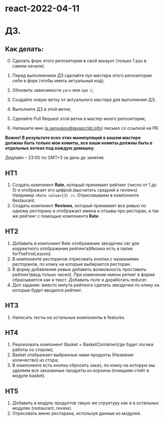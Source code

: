 # react-2022-04-11

# ДЗ.

## Как делать:

0. Сделать форк этого репозитория в свой аккаунт (только 1 раз в самом начале).

1. Перед выполнением ДЗ сделайте пул мастера этого репозитория себе в форк (чтобы иметь актуальный код);
2. Обновить зависимости `yarn` или `npm i`;
3. Создайте новую ветку от актуального мастера для выполнения ДЗ;
4. Выполните ДЗ в этой ветке;
5. Сделайте Pull Request этой ветки в мастер моего репозитория;
6. Напишите мне (a.senyukov@javascript.info) письмо со ссылкой на PR.

**Важно! В результате всех этих манипуляций в вашем мастере должны быть только мои комиты, все ваши комиты должны быть в отдельных ветках под каждую домашку.**

Дедлайн – 23:00 по GMT+3 за день до занятия.

## HT1

1. Создать компонент **Rate**, который принимает рейтинг (число от 1 до 5) и отображает его цифрой.(высчитать средний и reviews) Например `<Rate value={3} />`. Отрисовываем в компоненте Restaurant.
2. Создать компонент **Reviews**, который принимает все ревью по одному ресторану и отображает имена и отзывы про ресторан, а так же рейтинг с помощью компонента **Rate**.

## HT2

1. Добавить в компонент Rate отображение звездочек свг для корректного отображения рейтинга(Иконка есть в папке forTheFirstLesson).
2. В компоненте ресторанов отрисовать кнопки с названиями ресторанов, по клику на которые выбирается ресторан.
3. В форму добавления ревью добавить возможность проставить рейтинг(ввод только чисел). При изменении имени ретинг в форме сбрасывается как и текст. Добавить поле и доработать reducer.
4. Доп задание: вместо инпута рейтинга сделать звездочки по клику на которые будет вводится рейтинг.

## HT3

1. Написать тесты на остальные компоненты в features.

## HT4

1. Реализовать компонент Basket + BasketContainer(где будет логика работы со стором);
2. Basket отображает выбранные нами продукты (Название      количество) из стора;
3. В компоненте есть кнопка сбросить заказ, по клику на которую мы удаляем все заказанные продукты из корзины (очищаем стейт в модуле basket).

## HT5

1. Добавить в модуль продуктов такую же структуру как и в остальных модулях (restaurant, review).
2. Отрисовать меню ресторана, используя данные из модулей.
